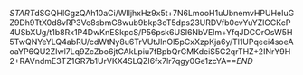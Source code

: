 $START$dSGQHlGgzQAh10aCi/WIljhxHz9x5t+7N6LmooH1uUbnemvHPUHeIuGZ9Dh9TtX0d8vRP3Ve8sbmG8wub9bkp3oT5dps23URDVfb0cvYuYZlGCKcP4USbXUg/t1b8Rx1P4DwKnESkpcS/P56psk6USI6NbVElm+YfqJDCOrOsW5H5TwQNYeYLQ4abRU/cdWtNy8u6TrVUtJlnOl5pCxXzpKja6y/Tl1UPqeei4soeAoaYP6QU2ZIwl7Lq9ZcZbo6jtCAkLpiu7fBpbQrGMKdeiS5C2qrTHZ+2INrY9H2+RAVndmE3TZ1GR7b1UrVKX4SLQZl6fx7lr7qgy0Ge1zcYA==$END$